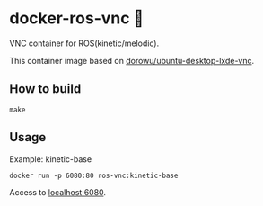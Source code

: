 # docker-ros-vnc 🐋
VNC container for ROS(kinetic/melodic).

This container image based on [dorowu/ubuntu-desktop-lxde-vnc](https://hub.docker.com/r/dorowu/ubuntu-desktop-lxde-vnc).

## How to build
```
make
```

## Usage
Example: kinetic-base
```
docker run -p 6080:80 ros-vnc:kinetic-base
```
Access to [localhost:6080](http://localhost:6080).
